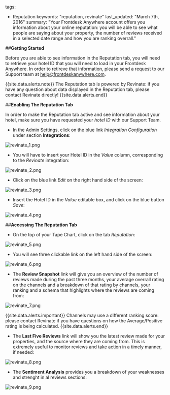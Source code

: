 tags: 
  - Reputation
keywords: "reputation, revinate"
last_updated: "March 7th, 2016"
summary: "Your Frontdesk Anywhere account offers you information about your online reputation: you will be able to see what people are saying about your property, the number of reviews received in a selected date range and how you are ranking overrall."  


##**Getting Started**  

Before you are able to see information in the Reputation tab, you will need to retrieve your hotel ID that you will need to load in your Frontdesk Anywhere. In order to retireve that information, please send a request to our Support team at help@frontdeskanywhere.com.  

{{site.data.alerts.note}} The Reputation tab is powered by Revinate: if you have any question about data displayed in the Reputation tab, please contact Revinate directly! {{site.data.alerts.end}}  


##**Enabling The Reputation Tab**  

In order to make the Reputation tab active and see information about your hotel, make sure you have requested your _hotel ID_ with our Support Team.  

- In the Admin Settings, click on the blue link _Integration Configuration_ under section **Integrations**:  

![revinate_1.png]({{site.baseurl}}/images/revinate_1.png)  


- You will have to insert your Hotel ID in the _Value_ column, corresponding to the _Revinate_ integration: 


![revinate_2.png]({{site.baseurl}}/images/revinate_2.png)  


- Click on the blue link _Edit_ on the right hand side of the screen:  


![revinate_3.png]({{site.baseurl}}/images/revinate_3.png)  


- Insert the Hotel ID in the _Value_ editable box, and click on the blue button _Save_:  


![revinate_4.png]({{site.baseurl}}/images/revinate_4.png)  



##**Accessing The Reputation Tab**  


- On the top of your Tape Chart, click on the tab _Reputation_:  

![revinate_5.png]({{site.baseurl}}/images/revinate_5.png)  


- You will see three clickable link on the left hand side of the screen:  


![revinate_6.png]({{site.baseurl}}/images/revinate_6.png)  


- The **Review Snapshot** link will give you an overview of the number of reviews made during the past three months, your average overrall rating on the channels and a breakdown of that rating by channels, your ranking and a schema that highlights where the reviews are coming from:  


![revinate_7.png]({{site.baseurl}}/images/revinate_7.png)  


{{site.data.alerts.important}} Channels may use a different ranking score: please contact Revinate if you have questions on how the Average/Positive rating is being calculated. {{site.data.alerts.end}}  



- The **Last Five Reviews** link will show you the latest review made for your properties, and the source where they are coming from. This is extremely useful to monitor reviews and take action in a timely manner, if needed:  


![revinate_8.png]({{site.baseurl}}/images/revinate_8.png)  


- The **Sentiment Analysis** provides you a breakdown of your weaknesses and strenght in al reviews sections:  


![revinate_9.png]({{site.baseurl}}/images/revinate_9.png)
